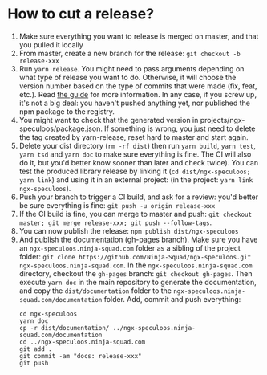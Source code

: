 # How to cut a release?

1. Make sure everything you want to release is merged on master, and that you pulled it locally
2. From master, create a new branch for the release: `git checkout -b release-xxx`
3. Run `yarn release`. You might need to pass arguments depending on what type of release you want to do.
   Otherwise, it will choose the version number based on the type of commits that were made (fix, feat, etc.).
   Read [the guide](https://github.com/conventional-changelog/standard-version#cut-a-release) for more information. In any case, if you screw up, it's not a big deal: you haven't pushed anything yet, nor published the npm package to the registry.
4. You might want to check that the generated version in projects/ngx-speculoos/package.json.
   If something is wrong, you just need to delete the tag created by yarn-release, reset hard to master and start again.
5. Delete your dist directory (`rm -rf dist`) then run `yarn build`, `yarn test`, `yarn tsd` and `yarn doc` to make sure everything is fine.
   The CI will also do it, but you'd better know sooner than later and check twice).
   You can test the produced library release by linking it (`cd dist/ngx-speculoos; yarn link`) and using it
   in an external project: (in the project: `yarn link ngx-speculoos`).
6. Push your branch to trigger a CI build, and ask for a review: you'd better be sure everything is fine:
   `git push -u origin release-xxx`
7. If the CI build is fine, you can merge to master and push:
   `git checkout master; git merge release-xxx; git push --follow-tags`.
8. You can now publish the release: `npm publish dist/ngx-speculoos`
9. And publish the documentation (gh-pages branch).
   Make sure you have an `ngx-speculoos.ninja-squad.com` folder as a sibling of the project folder:
   `git clone https://github.com/Ninja-Squad/ngx-speculoos.git ngx-speculoos.ninja-squad.com`.
   In the `ngx-speculoos.ninja-squad.com` directory, checkout the `gh-pages` branch:
   `git checkout gh-pages`.
   Then execute `yarn doc` in the main repository to generate the documentation,
   and copy the `dist/documentation`
   folder to the `ngx-speculoos.ninja-squad.com/documentation` folder.
   Add, commit and push everything:
   ```
   cd ngx-speculoos
   yarn doc
   cp -r dist/documentation/ ../ngx-speculoos.ninja-squad.com/documentation
   cd ../ngx-speculoos.ninja-squad.com
   git add .
   git commit -am "docs: release-xxx"
   git push
   ```
